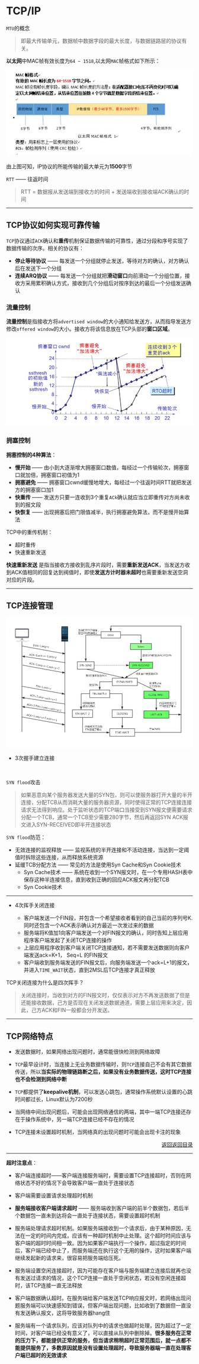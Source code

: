 # <a name="top">TCP/IP</a>



`MTU`的概念

> 即最大传输单元，数据帧中数据字段的最大长度，与数据链路层的协议有关。

**以太网**中MAC帧有效长度为`64 ~ 1518`,以太网`MAC`帧格式如下所示：

![](https://github.com/HurricanGod/Home/blob/master/network/img/mac.jpg)

由上图可知，IP协议的所能传输的最大单元为**1500**字节



`RTT` —— 往返时间

> RTT = 数据报从发送端到接收方的时间 + 发送端收到接收端ACK确认的时间

-----

## TCP协议如何实现可靠传输

`TCP`协议通过`ACK`确认和**重传**机制保证数据传输的可靠性，通过分段和序号实现了数据传输的次序。相关的协议有：

+ **停止等待协议** —— 每发送一个分组就停止发送，等待对方的确认，对方确认后在发送下一个分组
+ **连续ARQ协议** —— 每发送一个分组就把**滑动窗口**向前滑动一个分组位置，接收方采用累积确认方式，接收到几个分组后对按序到达的最后一个分组发送确认



### 流量控制

**流量控制**是指接收方将`advertised window`的大小通知给发送方，从而指导发送方修改`offered window`的大小。接收方将该信息放在TCP头部的**窗口区域**。

![](https://github.com/HurricanGod/Home/blob/master/network/img/ctr.jpg)



### 拥塞控制

**拥塞控制的4种算法**：

+ **慢开始** —— 由小到大逐渐增大拥塞窗口数值，每经过一个传输轮次，拥塞窗口就加倍，拥塞窗口初值为1
+ **拥塞避免** —— 拥塞窗口cwnd缓慢地增大，每经过一个往返时间RTT就把发送方的拥塞窗口加1
+ **快重传** —— 发送方只要一连收到3个重复`ACk`确认就应当立即重传对方尚未收到的报文段
+ **快恢复** —— 出现拥塞后把门限值减半，执行拥塞避免算法，而不是慢开始算法



TCP中的重传机制：

+ 超时重传
+ 快速重新发送



**快速重新发送** 是指当接收方接收到乱序片段时，需要**重新发送ACK**，当发送方收到ACK值相同的回复达到阀值时，即使**发送方计时器未超时**也需要重新发送空洞对应的片段。



----

## TCP连接管理

![](https://github.com/HurricanGod/Home/blob/master/network/img/tcp-connect.jpg)

+ 3次握手建立连接

  ​


`SYN flood`攻击

> 如果恶意向某个服务器发送大量的SYN包，则可以使服务器打开大量的半开连接，分配TCB从而消耗大量的服务器资源，同时使得正常的TCP连接连接请求无法得到响应。处于监听状态的TCP端口当接受到SYN报文便需要请求分配一个TCB，通常一个TCB至少需要280字节，然后再返回SYN ACK报文进入SYN-RECEIVED即半开连接状态

`SYN flood`防范：

+ 无效连接的监视释放 —— 监视系统的半开连接和不活动连接，当达到一定阈值时拆除这些连接，从而释放系统资源
+ 延缓TCB分配方法 —— 常见的方法是使用Syn Cache和Syn Cookie技术
  + Syn Cache技术 —— 系统在收到一个SYN报文时，在一个专用HASH表中保存这种半连接信息，直到收到正确的回应ACK报文再分配TCB
  + Syn Cookie技术

----


+ 4次挥手关闭连接

  + 客户端发送一个FIN段，并包含一个希望接收者看到的自己当前的序列号K. 同时还包含一个ACK表示确认对方最近一次发过来的数据
  + 服务端将K值加1向客户端发送一个对FIN报文的确认，同时告知上层应用程序客户端发起了关闭TCP连接的操作
  + 上层应用程序收到客户端关闭TCP连接通知，若不需要发送数据则向客户端发送ack=K+1， Seq=L 的FIN报文
  + 客户端收到服务端发送的FIN报文后，向服务端发送一个ack=L+1的报文，并进入`TIME_WAIT`状态，直到2MSL后TCP连接才真正释放




TCP关闭连接为什么是四次挥手？

> 关闭连接时，当收到对方的FIN报文时，仅仅表示对方不再发送数据了但是还能接收数据，己方是否现在关闭发送数据通道，需要上层应用来决定，因此，己方ACK和FIN一般都会分开发送。



----

## <a name="feature">TCP网络特点</a>

+ 发送数据时，如果网络出现问题时，通常能很快检测到网络故障


+ `TCP`最早设计时，当连接上无业务数据传输时，则`TCP`连接自己不会有其它数据传送，所以**当实际的物理链路断之后，如果没有业务数据传送，这时TCP连接也不会检测到网络中断**


+ `TCP`都提供了**keepalive机制**，可以发送心跳包，通常操作系统默认设置的心跳时间都过长，Linux默认为7200秒


+ 当网络中间出现问题后，可能会出现网络通信的两端，其中一端TCP连接还存在于操作系统中，另一端TCP连接已经不存在的情况


+ TCP连接未设置超时机制，当网络真的出现问题时可能会出现卡注的现象




<p align="right"><a href="#">返回</a><a href="#top">返回目录</a></p>



----

**超时注意点**：

+ 客户端连接超时——客户端连接服务端时，需要设置TCP连接超时，否则在网络状态不好的情况下会导致客户端一直处于连接状态


+ 客户端需要设置请求处理超时机制


+ **服务端接收客户端请求超时** —— 服务端收到客户端的前半个数据包，若后半个数据包一直未到达将会一直处于连接状态，需要设置超时机制


+ 服务端处理请求超时机制。如果服务端接收到一个请求后，由于某种原因，无法在一定的时间内完成，应该有一种超时机制中止处理。这个超时时间应该与客户端的超时时间相一致。因为如果客户端执行一个操作，超过指定的时间后，客户端已经中止了，而服务端还在执行这个无用的操作，这时如果客户端继续发起新的请求来，很容易把服务端给压死。


+ 服务端设置空闲连接超时，因为可能存在客户端与服务端建立连接后就再也没有发送过请求的情况，这个TCP连接一直处于空闲状态，若没有空闲连接超时，该TCP连接一直无法释放


+ 客户端数据确认超时。在服务端给客户端发送TCP响应报文时，若网络出现问题服务端可以快速感知到错误，但客户端出现问题，比如收到了数据但一直没有发送确认报文，这将导致服务器hang住


+ 服务端有一个请求队列，应该对队列中的请求也做超时处理，因为超过了一定时间，对客户端已经没有意义了，可以直接从队列中删除掉。**很多服务在正常的压力下，都能提供正常的服务，但当请求稍稍超时正常范围后，就一点都不能提供服务了，多数原因就是没有设置处理超时，导致服务器端一直在处理客户端已超时的无效请求**
